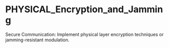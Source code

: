 # PHYSICAL_Encryption_and_Jamming
Secure Communication: Implement physical layer encryption techniques or jamming-resistant modulation.
